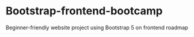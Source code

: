 # Bootstrap-frontend-bootcamp
Beginner-friendly website project using Bootstrap 5 on frontend roadmap
